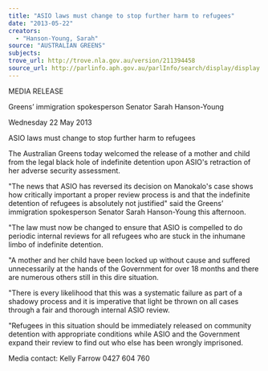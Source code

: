 ```yaml
---
title: "ASIO laws must change to stop further harm to refugees"
date: "2013-05-22"
creators:
  - "Hanson-Young, Sarah"
source: "AUSTRALIAN GREENS"
subjects:
trove_url: http://trove.nla.gov.au/version/211394458
source_url: http://parlinfo.aph.gov.au/parlInfo/search/display/display.w3p;query=Id%3A%22media/pressrel/2470247%22
---
```


 MEDIA RELEASE   

 Greens’ immigration spokesperson Senator Sarah Hanson-Young   

 Wednesday 22 May 2013   

 ASIO laws must change to stop further harm to refugees   

 The Australian Greens today welcomed the release of a mother and child from the legal black hole of  indefinite detention upon ASIO's retraction of her adverse security assessment.   

 "The news that ASIO has reversed its decision on Manokalo's case shows how critically important a  proper review process is and that the indefinite detention of refugees is absolutely not justified" said the  Greens’ immigration spokesperson Senator Sarah Hanson-Young this afternoon.    

 "The law must now be changed to ensure that ASIO is compelled to do periodic internal reviews for all  refugees who are stuck in the inhumane limbo of indefinite detention.    

 "A mother and her child have been locked up without cause and suffered unnecessarily at the hands of  the Government for over 18 months and there are numerous others still in this dire situation.   

 "There is every likelihood that this was a systematic failure as part of a shadowy process and it is  imperative that light be thrown on all cases through a fair and thorough internal ASIO review.    

 "Refugees in this situation should be immediately released on community detention with appropriate  conditions while ASIO and the Government expand their review to find out who else has been wrongly  imprisoned.    

 Media contact: Kelly Farrow 0427 604 760   

